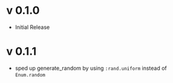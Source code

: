 # v 0.1.0

* Initial Release

# v 0.1.1

* sped up generate_random by using `:rand.uniform` instead of `Enum.random`
